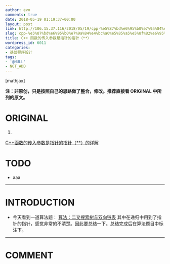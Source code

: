 ```yaml
---
author: evo
comments: true
date: 2018-05-19 01:19:37+00:00
layout: post
link: http://106.15.37.116/2018/05/19/cpp-%e5%87%bd%e6%95%b0%e7%9a%84%e4%bc%a0%e5%85%a5%e5%8f%82%e6%95%b0%e6%98%af%e6%8c%87%e9%92%88%e7%9a%84%e6%8c%87%e9%92%88%ef%bc%88%ef%bc%89/
slug: cpp-%e5%87%bd%e6%95%b0%e7%9a%84%e4%bc%a0%e5%85%a5%e5%8f%82%e6%95%b0%e6%98%af%e6%8c%87%e9%92%88%e7%9a%84%e6%8c%87%e9%92%88%ef%bc%88%ef%bc%89
title: C++ 函数的传入参数是指针的指针（**）
wordpress_id: 6011
categories:
- 基础程序设计
tags:
- '@NULL'
- NOT_ADD
---
```


<!-- more -->

[mathjax]

**注：非原创，只是按照自己的思路做了整合，修改。推荐直接看 ORIGINAL 中所列的原文。**


# ORIGINAL





 	
  1. 


[C++函数的传入参数是指针的指针（**）的详解](http://www.cnblogs.com/wuchanming/p/4310506.html)







# TODO





 	
  * aaa





* * *





# INTRODUCTION





 	
  * 今天看到一道算法题： [算法：二叉搜索树与双向链表](http://106.15.37.116/2018/05/19/%e7%ae%97%e6%b3%95%ef%bc%9a%e4%ba%8c%e5%8f%89%e6%90%9c%e7%b4%a2%e6%a0%91%e4%b8%8e%e5%8f%8c%e5%90%91%e9%93%be%e8%a1%a8/) 其中在递归中用到了指针的指针，感觉非常的不清楚。因此要总结一下。总结完成后在算法题目中标注下。


























* * *





# COMMENT



